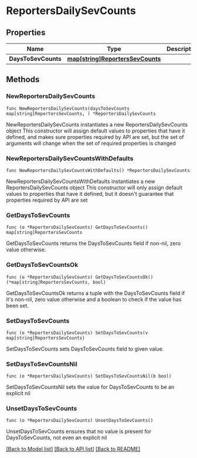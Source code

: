 # ReportersDailySevCounts

## Properties

Name | Type | Description | Notes
------------ | ------------- | ------------- | -------------
**DaysToSevCounts** | [**map[string]ReportersSevCounts**](ReportersSevCounts.md) |  | 

## Methods

### NewReportersDailySevCounts

`func NewReportersDailySevCounts(daysToSevCounts map[string]ReportersSevCounts, ) *ReportersDailySevCounts`

NewReportersDailySevCounts instantiates a new ReportersDailySevCounts object
This constructor will assign default values to properties that have it defined,
and makes sure properties required by API are set, but the set of arguments
will change when the set of required properties is changed

### NewReportersDailySevCountsWithDefaults

`func NewReportersDailySevCountsWithDefaults() *ReportersDailySevCounts`

NewReportersDailySevCountsWithDefaults instantiates a new ReportersDailySevCounts object
This constructor will only assign default values to properties that have it defined,
but it doesn't guarantee that properties required by API are set

### GetDaysToSevCounts

`func (o *ReportersDailySevCounts) GetDaysToSevCounts() map[string]ReportersSevCounts`

GetDaysToSevCounts returns the DaysToSevCounts field if non-nil, zero value otherwise.

### GetDaysToSevCountsOk

`func (o *ReportersDailySevCounts) GetDaysToSevCountsOk() (*map[string]ReportersSevCounts, bool)`

GetDaysToSevCountsOk returns a tuple with the DaysToSevCounts field if it's non-nil, zero value otherwise
and a boolean to check if the value has been set.

### SetDaysToSevCounts

`func (o *ReportersDailySevCounts) SetDaysToSevCounts(v map[string]ReportersSevCounts)`

SetDaysToSevCounts sets DaysToSevCounts field to given value.


### SetDaysToSevCountsNil

`func (o *ReportersDailySevCounts) SetDaysToSevCountsNil(b bool)`

 SetDaysToSevCountsNil sets the value for DaysToSevCounts to be an explicit nil

### UnsetDaysToSevCounts
`func (o *ReportersDailySevCounts) UnsetDaysToSevCounts()`

UnsetDaysToSevCounts ensures that no value is present for DaysToSevCounts, not even an explicit nil

[[Back to Model list]](../README.md#documentation-for-models) [[Back to API list]](../README.md#documentation-for-api-endpoints) [[Back to README]](../README.md)



